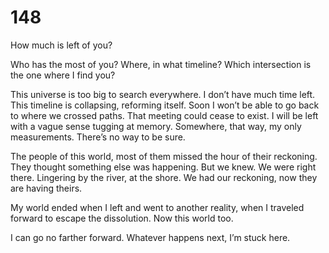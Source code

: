 # 148

How much is left of you?

Who has the most of you? Where, in what timeline? Which intersection is the one where I find you?

This universe is too big to search everywhere. I don’t have much time left. This timeline is collapsing, reforming itself. Soon I won’t be able to go back to where we crossed paths. That meeting could cease to exist. I will be left with a vague sense tugging at memory. Somewhere, that way, my only measurements. There’s no way to be sure.

The people of this world, most of them missed the hour of their reckoning. They thought something else was happening. But we knew. We were right there. Lingering by the river, at the shore. We had our reckoning, now they are having theirs. 

My world ended when I left and went to another reality, when I traveled forward to escape the dissolution. Now this world too.

I can go no farther forward. Whatever happens next, I’m stuck here. 